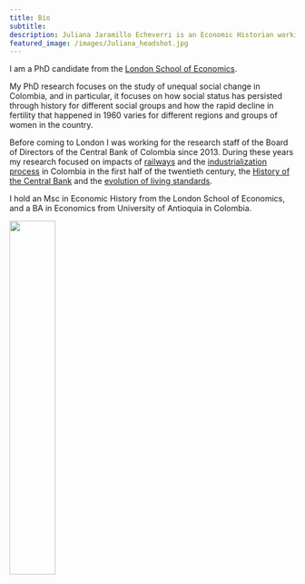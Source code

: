 ```yaml
---
title: Bio
subtitle: 
description: Juliana Jaramillo Echeverri is an Economic Historian working on Latin America
featured_image: /images/Juliana_headshot.jpg
---
```


I am a PhD candidate from the [London School of Economics](https://www.lse.ac.uk/Economic-History/People/PhDs/Juliana-Jaramillo). 

My PhD research focuses on the study of unequal social change in Colombia, and in particular, it focuses on how social status has persisted through history for different social groups and how the rapid decline in fertility that happened in 1960 varies for different regions and groups of women in the country.

Before coming to London I was working for the research staff of the Board of Directors of the Central Bank of Colombia since 2013. During these years my research focused on impacts of [railways](https://repositorio.banrep.gov.co/bitstream/handle/20.500.12134/6125/be_838.pdf?sequence=1) and the [industrialization process](https://economia.uniandes.edu.co/sites/default/files/seminariocede/892.pdf) in Colombia in the first half of the twentieth century, the [History of the Central Bank](https://repositorio.banrep.gov.co/bitstream/handle/20.500.12134/6998/?sequence=1) and the [evolution of living standards](https://link.springer.com/article/10.1007/s11698-018-0181-5).

I hold an Msc in Economic History from the London School of Economics, and a BA in Economics from University of Antioquia in Colombia. 

<img src="/images/juliana_headshot.jpg" width="40%">
